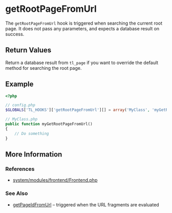 # getRootPageFromUrl


The `getRootPageFromUrl` hook is triggered when searching the current root page. It does not pass any parameters, and expects a database result on success.


## Return Values 

Return a database result from `tl_page` if you want to override the default method for searching the root page.


## Example 

```php
<?php

// config.php
$GLOBALS['TL_HOOKS']['getRootPageFromUrl'][] = array('MyClass', 'myGetRootPageFromUrl');

// MyClass.php
public function myGetRootPageFromUrl()
{
	// Do something
}
```


## More Information


### References

- [system/modules/frontend/Frontend.php](https://github.com/contao/core/blob/2.11.7/system/modules/frontend/Frontend.php#L179)


### See Also

- [getPageIdFromUrl](getPageIdFromUrl.md) – triggered when the URL fragments are evaluated

